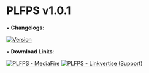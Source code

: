 # PLFPS v1.0.1

• **Changelogs**:

[![Version](https://img.shields.io/badge/Version-1.0.1-0B0B0B?logo=https%3A%2F%2Fmedia.discordapp.net%2Fattachments%2F1082425019218546868%2F1095767985853042970%2Fpack_icon.png)](https://github.com/artsvn/plfps/blob/main/PLFPS/changelogs.txt)

• **Download Links**:

[![PLFPS - MediaFire](https://img.shields.io/badge/PLFPS-MediaFire-0B0B0B?style=for-the-badge&logo=https%3A%2F%2Fgithub.com%2Fartsvn%2FPocketLoki)](https://rb.gy/56x8l)
[![PLFPS - Linkvertise (Support)](https://img.shields.io/badge/PLFPS-Linkvertise-0B0B0B?style=for-the-badge&logo=https%3A%2F%2Fgithub.com%2Fartsvn%2FPocketLoki)](https://link-hub.net/640073/plfps)
